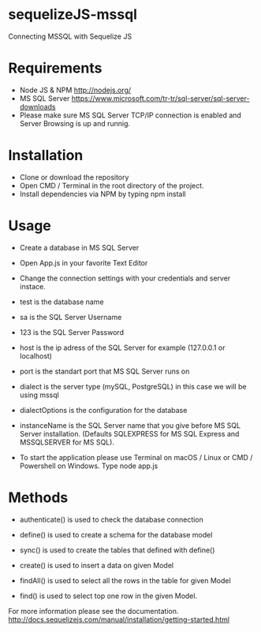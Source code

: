# sequelizeJS-mssql
Connecting MSSQL with Sequelize JS

# Requirements
- Node JS & NPM http://nodejs.org/
- MS SQL Server https://www.microsoft.com/tr-tr/sql-server/sql-server-downloads
- Please make sure MS SQL Server TCP/IP connection is enabled and Server Browsing is up and runnig.

# Installation
- Clone or download the repository
- Open CMD / Terminal in the root directory of the project.
- Install dependencies via NPM by typing npm install

# Usage
- Create a database in MS SQL Server
- Open App.js in your favorite Text Editor
- Change the connection settings with your credentials and server instace.
- test is the database name
- sa is the SQL Server Username
- 123 is the SQL Server Password
- host is the ip adress of the SQL Server for example (127.0.0.1 or localhost)
- port is the standart port that MS SQL Server runs on
- dialect is the server type (mySQL, PostgreSQL) in this case we will be using mssql
- dialectOptions is the configuration for the database
- instanceName is the SQL Server name that you give before MS SQL Server installation. (Defaults SQLEXPRESS for MS SQL Express and MSSQLSERVER for MS SQL).

- To start the application please use Terminal on macOS / Linux or CMD / Powershell on Windows. Type node app.js

# Methods
- authenticate() is used to check the database connection
- define() is used to create a schema for the database model
- sync() is used to create the tables that defined with define()

- create() is used to insert a data on given Model
- findAll() is used to select all the rows in the table for given Model
- find() is used to select top one row in the given Model.

For more information please see the documentation.
http://docs.sequelizejs.com/manual/installation/getting-started.html
